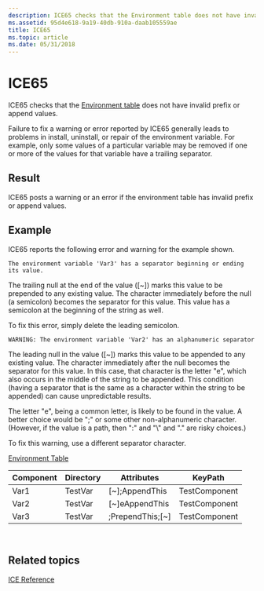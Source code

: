 ```yaml
---
description: ICE65 checks that the Environment table does not have invalid prefix or append values.
ms.assetid: 95d4e618-9a19-40db-910a-daab105559ae
title: ICE65
ms.topic: article
ms.date: 05/31/2018
---
```


# ICE65

ICE65 checks that the [Environment table](environment-table.md) does not have invalid prefix or append values.

Failure to fix a warning or error reported by ICE65 generally leads to problems in install, uninstall, or repair of the environment variable. For example, only some values of a particular variable may be removed if one or more of the values for that variable have a trailing separator.

## Result

ICE65 posts a warning or an error if the environment table has invalid prefix or append values.

## Example

ICE65 reports the following error and warning for the example shown.

``` syntax
The environment variable 'Var3' has a separator beginning or ending its value.
```

The trailing null at the end of the value (\[~\]) marks this value to be prepended to any existing value. The character immediately before the null (a semicolon) becomes the separator for this value. This value has a semicolon at the beginning of the string as well.

To fix this error, simply delete the leading semicolon.

``` syntax
WARNING: The environment variable 'Var2' has an alphanumeric separator
```

The leading null in the value (\[~\]) marks this value to be appended to any existing value. The character immediately after the null becomes the separator for this value. In this case, that character is the letter "e", which also occurs in the middle of the string to be appended. This condition (having a separator that is the same as a character within the string to be appended) can cause unpredictable results.

The letter "e", being a common letter, is likely to be found in the value. A better choice would be ";" or some other non-alphanumeric character. (However, if the value is a path, then ":" and "\\" and "." are risky choices.)

To fix this warning, use a different separator character.

[Environment Table](environment-table.md)



| Component | Directory | Attributes         | KeyPath       |
|-----------|-----------|--------------------|---------------|
| Var1      | TestVar   | \[~\];AppendThis   | TestComponent |
| Var2      | TestVar   | \[~\]eAppendThis   | TestComponent |
| Var3      | TestVar   | ;PrependThis;\[~\] | TestComponent |



 

## Related topics

<dl> <dt>

[ICE Reference](ice-reference.md)
</dt> </dl>

 

 



